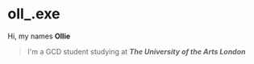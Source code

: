 # oll_.exe
Hi, my names **Ollie**
> I'm a GCD student studying at **_The University of the Arts London_**
